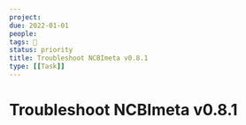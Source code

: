 ```yaml
---
project:
due: 2022-01-01
people:
tags: 🧨
status: priority
title: Troubleshoot NCBImeta v0.8.1
type: [[Task]]
---
```


# Troubleshoot NCBImeta v0.8.1